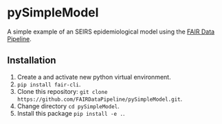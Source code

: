 # pySimpleModel

A simple example of an SEIRS epidemiological model using the [FAIR Data Pipeline](https://fairdatapipeline.github.io).

## Installation

1. Create a and activate new python virtual environment.
2. `pip install fair-cli`.
3. Clone this repository: `git clone https://github.com/FAIRDataPipeline/pySimpleModel.git`.
4. Change directory `cd pySimpleModel`.
5. Install this package `pip install -e .`.
